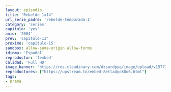 ```yaml
---
layout: episodio
title: "Rebelde 1x14"
url_serie_padre: 'rebelde-temporada-1'
category: 'series'
capitulo: 'yes'
anio: '2004'
prev: 'capitulo-13'
proximo: 'capitulo-15'
sandbox: allow-same-origin allow-forms
idioma: 'Español'
reproductor: 'fembed'
calidad: 'Full HD'
image_banner: 'https://res.cloudinary.com/dzsurdpyq/image/upload/v1577313723/rebelde-temporada-1-min.jpg'
reproductores: ["https://upstream.to/embed-8etla4yok8o6.html"]
tags:
- Drama
---
```













